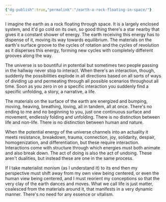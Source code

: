 ```yaml
---
{"dg-publish":true,"permalink":"/earth-a-rock-floating-in-space/"}
---
```


I imagine the earth as a rock floating through space. It is a largely enclosed system, and it'd go cold on its own, so good thing there's a star nearby that gives it a constant shower of energy. The earth receiving this energy has to dispense of it, moving its way towards equilibrium. The materials on the earth's surface groove to the cycles of rotation and the cycles of revolution as it disperses this energy, forming new cycles with completely different grooves along the way.

The universe is so bountiful in potential but sometimes two people passing in the hallway never stop to interact. When there's an interaction, though, suddenly the possibilities explode in all directions based on all sorts of ways of dividing up and permeating through all possible scenarios throughout all time. Soon as you zero in on a specific interaction you suddenly find a specific unfolding, a story, a narrative, a life.

The materials on the surface of the earth are energized and bumping, moving, heaving, breathing, loving, all in tandem, all at once. There's no ending to me and no beginning to you, just one continuous surface and movement, endlessly folding and unfolding. There is no distinction between life and non-life. There is no distinction between human and nature.

When the potential energy of the universe channels into an actuality it meets resistance, breakdown, trauma, connection, joy, solidarity, despair, homogenization, and differentiation, but these require interaction. Interactions come with structure through which energies must both animate and also break down. The act of doing is also the act of undoing. These aren't dualities, but instead these are one in the same process.

If I take materialist monism (as I understand it) to its end then my perspective must shift away from my own view being centered, or even the human view being centered, and I must reorient my conceptions so that the very clay of the earth dances and moves. What we call life is just matter, coalesced from the materials around it, that manifests in a very dynamic manner. There's no need for any essence or vitalism.